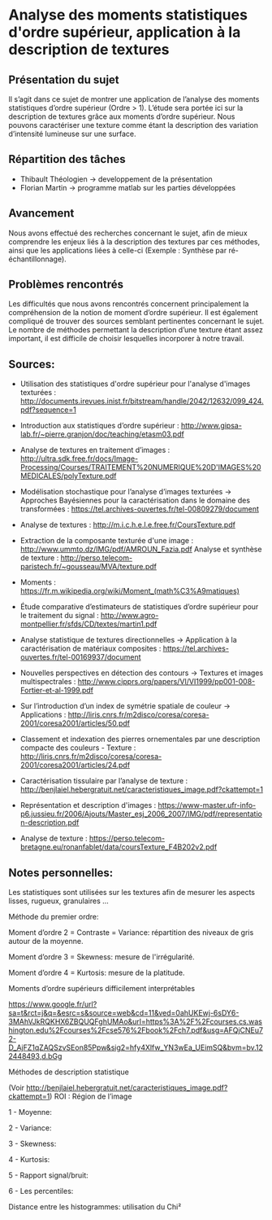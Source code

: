 # Analyse des moments statistiques d'ordre supérieur, application à la description de textures

## Présentation du sujet

Il s’agit dans ce sujet de montrer une application de l’analyse des moments statistiques d’ordre supérieur (Ordre > 1).
L’étude sera portée ici sur la description de textures grâce aux moments d’ordre supérieur.
Nous pouvons caractériser une texture comme étant la description des variation d’intensité lumineuse sur une surface.


## Répartition des tâches

 * Thibault Théologien -> developpement de la présentation
 * Florian Martin -> programme matlab sur les parties développées

## Avancement

Nous avons effectué des recherches concernant le sujet, afin de mieux comprendre les enjeux liés à la description des textures par ces méthodes, ainsi que les applications liées à celle-ci (Exemple : Synthèse par ré-échantillonnage).

## Problèmes rencontrés

Les difficultés que nous avons rencontrés concernent principalement la compréhension de la notion de moment d’ordre supérieur.
Il est également compliqué de trouver des sources semblant pertinentes concernant le sujet.
Le nombre de méthodes permettant la description d’une texture étant assez important, il est difficile de choisir lesquelles incorporer à notre travail.


## Sources:  

 * Utilisation des statistiques d'ordre supérieur pour l'analyse d'images texturées :
 http://documents.irevues.inist.fr/bitstream/handle/2042/12632/099_424.pdf?sequence=1

 * Introduction aux statistiques d’ordre supérieur :
 http://www.gipsa-lab.fr/~pierre.granjon/doc/teaching/etasm03.pdf

 * Analyse de textures en traitement d’images :
 http://ultra.sdk.free.fr/docs/Image-Processing/Courses/TRAITEMENT%20NUMERIQUE%20D'IMAGES%20MEDICALES/polyTexture.pdf

 * Modélisation stochastique pour l’analyse d’images texturées -> Approches Bayésiennes pour la caractérisation dans le domaine des transformées : https://tel.archives-ouvertes.fr/tel-00809279/document

 * Analyse de textures :
 http://m.i.c.h.e.l.e.free.fr/CoursTexture.pdf

 * Extraction de la composante texturée d'une image :
 http://www.ummto.dz/IMG/pdf/AMROUN_Fazia.pdf
Analyse et synthèse de texture : http://perso.telecom-paristech.fr/~gousseau/MVA/texture.pdf

 * Moments :
 https://fr.m.wikipedia.org/wiki/Moment_(math%C3%A9matiques)

 * Étude comparative d’estimateurs de statistiques d’ordre supérieur pour le traitement du signal :
http://www.agro-montpellier.fr/sfds/CD/textes/martin1.pdf

 * Analyse statistique de textures directionnelles -> Application à la caractérisation de matériaux composites :
 https://tel.archives-ouvertes.fr/tel-00169937/document

 * Nouvelles perspectives en détection des contours -> Textures et images multispectrales :
 http://www.cipprs.org/papers/VI/VI1999/pp001-008-Fortier-et-al-1999.pdf


 * Sur l’introduction d’un index de symétrie spatiale de couleur -> Applications :
 http://liris.cnrs.fr/m2disco/coresa/coresa-2001/coresa2001/articles/50.pdf

 * Classement et indexation des pierres ornementales par une description compacte des couleurs - Texture : http://liris.cnrs.fr/m2disco/coresa/coresa-2001/coresa2001/articles/24.pdf

 * Caractérisation tissulaire par l’analyse de texture :
 http://benjlaiel.hebergratuit.net/caracteristiques_image.pdf?ckattempt=1

 * Représentation et description d'images :
 https://www-master.ufr-info-p6.jussieu.fr/2006/Ajouts/Master_esj_2006_2007/IMG/pdf/representation-description.pdf

 * Analyse de texture :
 https://perso.telecom-bretagne.eu/ronanfablet/data/coursTexture_F4B202v2.pdf


## Notes personnelles:
Les statistiques sont utilisées sur les textures afin de mesurer les aspects lisses, rugueux, granulaires …

Méthode du premier ordre:

Moment d’ordre 2 = Contraste = Variance: répartition des niveaux de gris autour de la moyenne.

Moment d’ordre 3 = Skewness: mesure de l'irrégularité.

Moment d’ordre 4 = Kurtosis: mesure de la platitude.

Moments d’ordre supérieurs difficilement interprétables

https://www.google.fr/url?sa=t&rct=j&q=&esrc=s&source=web&cd=11&ved=0ahUKEwj-6sDY6-3MAhVJkRQKHX6ZBQUQFghUMAo&url=https%3A%2F%2Fcourses.cs.washington.edu%2Fcourses%2Fcse576%2Fbook%2Fch7.pdf&usg=AFQjCNEu72-D_AjFZ1qZAQSzvSEon85Ppw&sig2=hfy4Xlfw_YN3wEa_UEimSQ&bvm=bv.122448493,d.bGg

Méthodes de description statistique

(Voir http://benjlaiel.hebergratuit.net/caracteristiques_image.pdf?ckattempt=1)
ROI : Région de l’image

1 - Moyenne:

2 - Variance:

3 - Skewness:

4 - Kurtosis:

5 - Rapport signal/bruit:

6 - Les percentiles:

Distance entre les histogrammes: utilisation du Chi²
